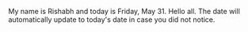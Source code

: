 My name is Rishabh and today is Friday, May 31. Hello all. The date will automatically update to today's date in case you did not notice.
